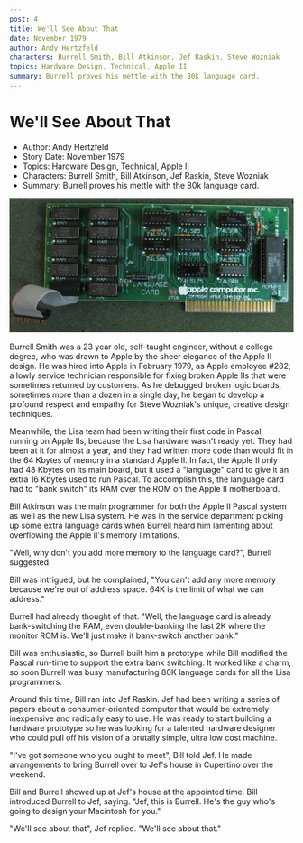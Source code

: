 ```yaml
---
post: 4
title: We'll See About That
date: November 1979
author: Andy Hertzfeld
characters: Burrell Smith, Bill Atkinson, Jef Raskin, Steve Wozniak
topics: Hardware Design, Technical, Apple II
summary: Burrell proves his mettle with the 80k language card.
---
```


# We'll See About That
* Author: Andy Hertzfeld
* Story Date: November 1979
* Topics: Hardware Design, Technical, Apple II
* Characters: Burrell Smith, Bill Atkinson, Jef Raskin, Steve Wozniak
* Summary: Burrell proves his mettle with the 80k language card.

![Apple II Language Card](images/card-apple-ii-language.jpg) 
    
Burrell Smith was a 23 year old, self-taught engineer, without a college degree, who was drawn to Apple by the sheer elegance of the Apple II design.  He was hired into Apple in February 1979, as Apple employee #282, a lowly service technician responsible for fixing broken Apple IIs that were sometimes returned by customers.  As he debugged broken logic boards, sometimes more than a dozen in a single day, he began to develop a profound respect and empathy for Steve Wozniak's unique, creative design techniques.

Meanwhile, the Lisa team had been writing their first code in Pascal, running on Apple IIs, because the Lisa hardware wasn't ready yet.  They had been at it for almost a year, and they had written more code than would fit in the 64 Kbytes of memory in a standard Apple II.  In fact, the Apple II only had 48 Kbytes on its main board, but it used a "language" card to give it an extra 16 Kbytes used to run Pascal.  To accomplish this, the language card had to "bank switch" its RAM over the ROM on the Apple II motherboard.

Bill Atkinson was the main programmer for both the Apple II Pascal system as well as the new Lisa system.  He was in the service department picking up some extra language cards when Burrell heard him lamenting about overflowing the Apple II's memory limitations.

"Well, why don't you add more memory to the language card?", Burrell suggested.

Bill was intrigued, but he complained, "You can't add any more memory because we're out of address space.  64K is the limit of what we can address."

Burrell had already thought of that.  "Well, the language card is already bank-switching the RAM, even double-banking the last 2K where the monitor ROM is.  We'll just make it bank-switch another bank."

Bill was enthusiastic, so Burrell built him a prototype while Bill modified the Pascal run-time to support the extra bank switching.  It worked like a charm, so soon Burrell was busy manufacturing 80K language cards for all the Lisa programmers.

Around this time, Bill ran into Jef Raskin.  Jef had been writing a series of papers about a consumer-oriented computer that would be  extremely inexpensive and radically easy to use.  He was ready to start building a hardware prototype so he was looking for a talented hardware designer who could pull off his vision of a brutally simple, ultra low cost machine.

"I've got someone who you ought to meet", Bill told Jef.  He made arrangements to bring Burrell over to Jef's house in Cupertino over the weekend.

Bill and Burrell showed up at Jef's house at the appointed time.  Bill introduced Burrell to Jef, saying.  "Jef, this is Burrell.  He's the guy who's going to design your Macintosh for you."

"We'll see about that", Jef replied.  "We'll see about that."